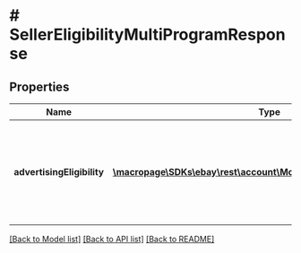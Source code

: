 # # SellerEligibilityMultiProgramResponse

## Properties

Name | Type | Description | Notes
------------ | ------------- | ------------- | -------------
**advertisingEligibility** | [**\macropage\SDKs\ebay\rest\account\Model\SellerEligibilityResponse[]**](SellerEligibilityResponse.md) | An array of response fields that define the seller eligibility for eBay adverstising programs. | [optional]

[[Back to Model list]](../../README.md#models) [[Back to API list]](../../README.md#endpoints) [[Back to README]](../../README.md)
